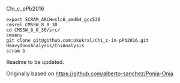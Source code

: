 Chi_c_pPb2016


```
export SCRAM_ARCH=slc6_amd64_gcc530
cmsrel CMSSW_8_0_30
cd CMSSW_8_0_30/src/
cmsenv
git clone git@github.com:okukral/Chi_c-in-pPb2016.git HeavyIonsAnalysis/ChiAnalysis
scram b
```

Readme to be updated.

Originally based on https://github.com/alberto-sanchez/Ponia-Onia
